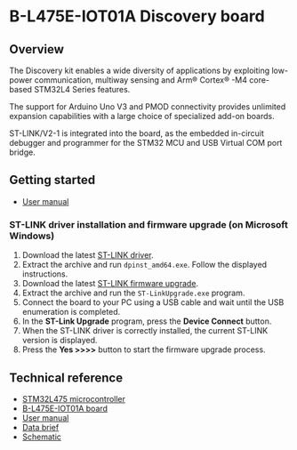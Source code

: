 # B-L475E-IOT01A Discovery board

## Overview

The Discovery kit enables a wide diversity of applications by exploiting low-power communication, multiway sensing and Arm® Cortex® -M4 core-based STM32L4 Series features.

The support for Arduino Uno V3 and PMOD connectivity provides unlimited expansion capabilities with a large choice of specialized add-on boards.

ST-LINK/V2-1 is integrated into the board, as the embedded in-circuit debugger and programmer for the STM32 MCU and USB Virtual COM port bridge.

## Getting started

- [User manual](https://www.st.com/resource/en/user_manual/um2153-discovery-kit-for-iot-node-multichannel-communication-with-stm32l4-stmicroelectronics.pdf")

### ST-LINK driver installation and firmware upgrade (on Microsoft Windows)

1. Download the latest [ST-LINK driver](https://www.st.com/en/development-tools/stsw-link009.html).
2. Extract the archive and run `dpinst_amd64.exe`. Follow the displayed instructions.
3. Download the latest [ST-LINK firmware upgrade](https://www.st.com/en/development-tools/stsw-link007.html).
4. Extract the archive and run the `ST-LinkUpgrade.exe` program.
5. Connect the board to your PC using a USB cable and wait until the USB enumeration is completed.
6. In the **ST-Link Upgrade** program, press the **Device Connect** button.
7. When the ST-LINK driver is correctly installed, the current ST-LINK version is displayed.
8. Press the **Yes >>>>** button to start the firmware upgrade process.

## Technical reference

- [STM32L475 microcontroller](https://www.st.com/en/microcontrollers-microprocessors/stm32l475vg.html)
- [B-L475E-IOT01A board](https://www.st.com/en/evaluation-tools/b-l475e-iot01a.html)
- [User manual](https://www.st.com/resource/en/user_manual/um2153-discovery-kit-for-iot-node-multichannel-communication-with-stm32l4-stmicroelectronics.pdf")
- [Data brief](https://www.st.com/resource/en/data_brief/b-l475e-iot01a.pdf)
- [Schematic](https://www.st.com/resource/en/schematic_pack/b-l475e-iot01ax_sch.zip)

